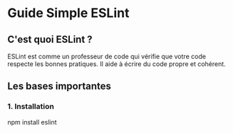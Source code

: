 # Guide Simple ESLint

## C'est quoi ESLint ?
ESLint est comme un professeur de code qui vérifie que votre code respecte les bonnes pratiques. Il aide à écrire du code propre et cohérent.

## Les bases importantes

### 1. Installation
npm install eslint 